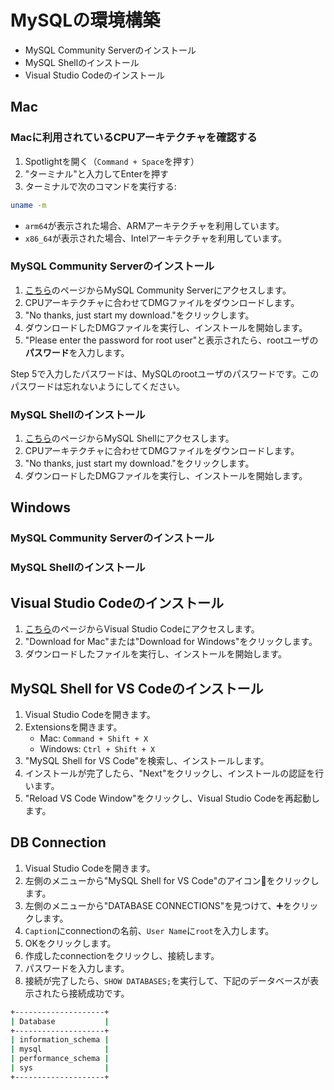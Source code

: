 # MySQLの環境構築

- MySQL Community Serverのインストール
- MySQL Shellのインストール
- Visual Studio Codeのインストール

## Mac

### Macに利用されているCPUアーキテクチャを確認する

1. Spotlightを開く（`Command + Space`を押す）
2. "ターミナル"と入力してEnterを押す
3. ターミナルで次のコマンドを実行する:

```bash
uname -m
```

- `arm64`が表示された場合、ARMアーキテクチャを利用しています。
- `x86_64`が表示された場合、Intelアーキテクチャを利用しています。

### MySQL Community Serverのインストール

1. [こちら](https://dev.mysql.com/downloads/)のページからMySQL Community Serverにアクセスします。
2. CPUアーキテクチャに合わせてDMGファイルをダウンロードします。
3. "No thanks, just start my download."をクリックします。
4. ダウンロードしたDMGファイルを実行し、インストールを開始します。
5. "Please enter the password for root user"と表示されたら、rootユーザの**パスワード**を入力します。

Step 5で入力したパスワードは、MySQLのrootユーザのパスワードです。このパスワードは忘れないようにしてください。

### MySQL Shellのインストール

1. [こちら](https://dev.mysql.com/downloads/)のページからMySQL Shellにアクセスします。
2. CPUアーキテクチャに合わせてDMGファイルをダウンロードします。
3. "No thanks, just start my download."をクリックします。
4. ダウンロードしたDMGファイルを実行し、インストールを開始します。

## Windows

### MySQL Community Serverのインストール

### MySQL Shellのインストール

## Visual Studio Codeのインストール

1. [こちら](https://code.visualstudio.com/)のページからVisual Studio Codeにアクセスします。
2. "Download for Mac"または"Download for Windows"をクリックします。
3. ダウンロードしたファイルを実行し、インストールを開始します。

## MySQL Shell for VS Codeのインストール

1. Visual Studio Codeを開きます。
2. Extensionsを開きます。
   - Mac: `Command + Shift + X`
   - Windows: `Ctrl + Shift + X`
3. "MySQL Shell for VS Code"を検索し、インストールします。
4. インストールが完了したら、"Next"をクリックし、インストールの認証を行います。
5. "Reload VS Code Window"をクリックし、Visual Studio Codeを再起動します。

## DB Connection

1. Visual Studio Codeを開きます。
2. 左側のメニューから"MySQL Shell for VS Code"のアイコン🐬をクリックします。
3. 左側のメニューから"DATABASE CONNECTIONS"を見つけて、➕をクリックします。
4. `Caption`にconnectionの名前、`User Name`に`root`を入力します。
5. OKをクリックします。
6. 作成したconnectionをクリックし、接続します。
7. パスワードを入力します。
8. 接続が完了したら、`SHOW DATABASES;`を実行して、下記のデータベースが表示されたら接続成功です。
    
```bash
+--------------------+
| Database           |
+--------------------+
| information_schema |
| mysql              |
| performance_schema |
| sys                |
+--------------------+
```
